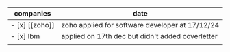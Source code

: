 

| companies      | date                                             |
| -------------- | ------------------------------------------------ |
| - [x] [[zoho]] | zoho applied for software developer at 17/12/24  |
| - [x] Ibm      | applied on 17th dec but didn't added coverletter |
|                |                                                  |
